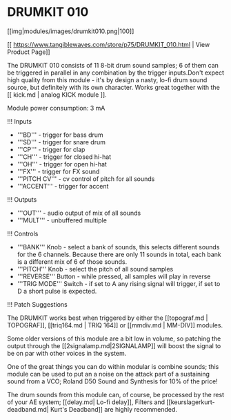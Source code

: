 # DRUMKIT 010

[[img|modules/images/drumkit010.png|100]]

[[ https://www.tangiblewaves.com/store/p75/DRUMKIT_010.html | View Product Page]]

The DRUMKIT 010 consists of 11 8-bit drum sound samples; 6 of them can be triggered in parallel in any combination by the trigger inputs.Don't expect high quality from this module - it's by design a nasty, lo-fi drum sound source, but definitely with its own character. Works great together with the [[ kick.md | analog KICK module ]].

Module power consumption: 3 mA

!!! Inputs
* '''BD''' - trigger for bass drum
* '''SD''' - trigger for snare drum
* '''CP''' - trigger for clap
* '''CH''' - trigger for closed hi-hat
* '''OH''' - trigger for open hi-hat
* '''FX''' - trigger for FX sound
* '''PITCH CV''' - cv control of pitch for all sounds
* '''ACCENT''' - trigger for accent

!!! Outputs
* '''OUT''' - audio output of mix of all sounds
* '''MULT''' - unbuffered multiple

!!! Controls
* '''BANK''' Knob - select a bank of sounds, this selects different sounds for the 6 channels. Because there are only 11 sounds in total, each bank is a different mix of 6 of those sounds.
* '''PITCH''' Knob - select the pitch of all sound samples
* '''REVERSE''' Button - while pressed, all samples will play in reverse
* '''TRIG MODE''' Switch - if set to A any rising signal will trigger, if set to D a short pulse is expected.

!!! Patch Suggestions

The DRUMKIT works best when triggered by either the [[topograf.md | TOPOGRAF]], [[triq164.md | TRIQ 164]] or [[mmdiv.md
 | MM-DIV]] modules. 

Some older versions of this module are a bit low in volume, so patching the output through the [[2signalamp.md|2SIGNALAMP]] will boost the signal to be on par with other voices in the system. 

One of the great things you can do within modular is combine sounds; this module can be used to put an a noise on the attack part of a sustaining sound from a VCO; Roland D50 Sound and Synthesis for 10% of the price! 

The drum sounds from this module can, of course, be processed by the rest of your AE system; [[delay.md| Lo-fi delay]], Filters and [[keurslagerkurt-deadband.md| Kurt's Deadband]] are highly recommended.

